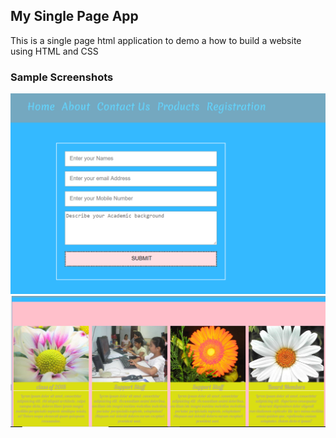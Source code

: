 <h2>My Single Page App</h2>
 
<p>This is a single page html application to demo a how to build a website using HTML and CSS</p>

<h3>Sample Screenshots</h3>

<img src="images/readme1.PNG">
<img src="images/readme2.PNG">